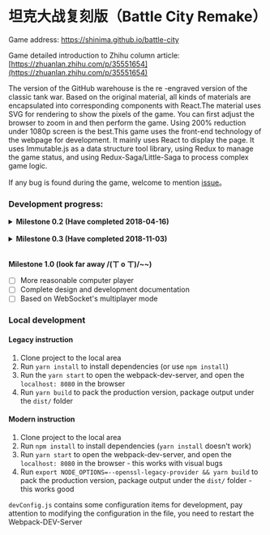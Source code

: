 # 坦克大战复刻版（Battle City Remake）

Game address: https://shinima.github.io/battle-city

Game detailed introduction to Zhihu column article: [https://zhuanlan.zhihu.com/p/35551654](https://zhuanlan.zhihu.com/p/35551654)

The version of the GitHub warehouse is the re -engraved version of the classic tank war. Based on the original material, all kinds of materials are encapsulated into corresponding components with React.The material uses SVG for rendering to show the pixels of the game. You can first adjust the browser to zoom in and then perform the game. Using 200% reduction under 1080p screen is the best.This game uses the front-end technology of the webpage for development. It mainly uses React to display the page. It uses Immutable.js as a data structure tool library, using Redux to manage the game status, and using Redux-Saga/Little-Saga to process complex game logic.

If any bug is found during the game, welcome to mention [issue](https://github.com/shinima/battle-city/issues/new)。

### Development progress:

<details>
  <summary><b>Milestone 0.2 (Have completed 2018-04-16)</b></summary>

- [x] Basic framework of the game
- [x] Single mode
- [x] Exhibition page
- [x] Level editor and custom level management

</details><br>

<details>
  <summary><b>Milestone 0.3 (Have completed 2018-11-03)</b></summary>

- [x] Performance optimization
- [x] Complete game sound effects (there are some small flaws)
- [x] Double mode (completed)

</details><br>

**Milestone 1.0 (look far away /(ㄒ o ㄒ)/~~)**

- [ ] More reasonable computer player
- [ ] Complete design and development documentation
- [ ] Based on WebSocket's multiplayer mode

### Local development

#### Legacy instruction

1. Clone project to the local area
2. Run `yarn install` to install dependencies (or use `npm install`)
3. Run the `yarn start` to open the webpack-dev-server, and open the `localhost: 8080` in the browser
4. Run `yarn build` to pack the production version, package output under the `dist/` folder

#### Modern instruction

1. Clone project to the local area
2. Run `npm install` to install dependencies (`yarn install` doesn't work)
3. Run `yarn start` to open the webpack-dev-server, and open the `localhost: 8080` in the browser - this works with visual bugs
4. Run `export NODE_OPTIONS=--openssl-legacy-provider && yarn build` to pack the production version, package output under the `dist/` folder - this works good

`devConfig.js` contains some configuration items for development, pay attention to modifying the configuration in the file, you need to restart the Webpack-DEV-Server
